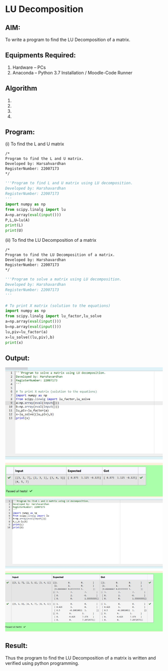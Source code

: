 # LU Decomposition 

## AIM:
To write a program to find the LU Decomposition of a matrix.

## Equipments Required:
1. Hardware – PCs
2. Anaconda – Python 3.7 Installation / Moodle-Code Runner

## Algorithm
1. 
2. 
3. 
4. 

## Program:
(i) To find the L and U matrix
```
/*
Program to find the L and U matrix.
Developed by: Harsahvardhan
RegisterNumber: 22007173
*/
```
```python 
'''Program to find L and U matrix using LU decomposition.
Developed by: Harshavardhan
RegisterNumber: 22007173
'''
import numpy as np
from scipy.linalg import lu
A=np.array(eval(input()))
P,L,U=lu(A)
print(L)
print(U)
```
(ii) To find the LU Decomposition of a matrix
```
/*
Program to find the LU Decomposition of a matrix.
Developed by: Harshavardhan
RegisterNumber: 22007173
*/
```
```python
'''Program to solve a matrix using LU decomposition.
Developed by: Harshavardhan
RegisterNumber: 22007173
'''

# To print X matrix (solution to the equations)
import numpy as np
from scipy.linalg import lu_factor,lu_solve
a=np.array(eval(input()))
b=np.array(eval(input()))
lu,piv=lu_factor(a)
x=lu_solve((lu,piv),b)
print(x)
```

## Output:
![lu decomposition](/WhatsApp%20Image%202023-01-11%20at%2021.42.44%20(1).jpeg)
![lu decomposition](/WhatsApp%20Image%202023-01-11%20at%2021.42.44.jpeg)

## Result:
Thus the program to find the LU Decomposition of a matrix is written and verified using python programming.


